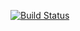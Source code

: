 [![Build Status](https://travis-ci.org/kartmanny/Cs110Lab5.svg?branch=master)](https://travis-ci.org/kartmanny/Cs110Lab5)